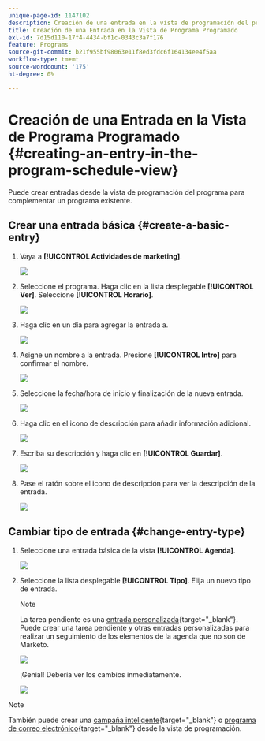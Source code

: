 ```yaml
---
unique-page-id: 1147102
description: Creación de una entrada en la vista de programación del programa - Documentos de Marketo - Documentación del producto
title: Creación de una Entrada en la Vista de Programa Programado
exl-id: 7d15d110-17f4-4434-bf1c-0343c3a7f176
feature: Programs
source-git-commit: b21f955bf98063e11f8ed3fdc6f164134ee4f5aa
workflow-type: tm+mt
source-wordcount: '175'
ht-degree: 0%

---
```


# Creación de una Entrada en la Vista de Programa Programado {#creating-an-entry-in-the-program-schedule-view}

Puede crear entradas desde la vista de programación del programa para complementar un programa existente.

## Crear una entrada básica {#create-a-basic-entry}

1. Vaya a **[!UICONTROL Actividades de marketing]**.

   ![](assets/login-marketing-activities-1.png)

1. Seleccione el programa. Haga clic en la lista desplegable **[!UICONTROL Ver]**. Seleccione **[!UICONTROL Horario]**.

   ![](assets/image2014-9-16-9-3a22-3a7.png)

1. Haga clic en un día para agregar la entrada a.

   ![](assets/image2014-9-16-9-3a22-3a33.png)

1. Asigne un nombre a la entrada. Presione **[!UICONTROL Intro]** para confirmar el nombre.

   ![](assets/image2014-9-16-9-3a22-3a59.png)

1. Seleccione la fecha/hora de inicio y finalización de la nueva entrada.

   ![](assets/image2014-9-16-9-3a23-3a39.png)

1. Haga clic en el icono de descripción para añadir información adicional.

   ![](assets/image2014-9-16-9-3a25-3a23.png)

1. Escriba su descripción y haga clic en **[!UICONTROL Guardar]**.

   ![](assets/image2014-9-16-9-3a25-3a39.png)

1. Pase el ratón sobre el icono de descripción para ver la descripción de la entrada.

   ![](assets/image2014-9-16-9-3a25-3a51.png)

## Cambiar tipo de entrada {#change-entry-type}

1. Seleccione una entrada básica de la vista **[!UICONTROL Agenda]**.

   ![](assets/image2014-9-16-9-3a26-3a5.png)

1. Seleccione la lista desplegable **[!UICONTROL Tipo]**. Elija un nuevo tipo de entrada.

   >[!NOTE]
   >
   >La tarea pendiente es una [entrada personalizada](/help/marketo/product-docs/core-marketo-concepts/programs/program-schedule-view/create-custom-entry-types.md){target="_blank"}. Puede crear una tarea pendiente y otras entradas personalizadas para realizar un seguimiento de los elementos de la agenda que no son de Marketo.

   ![](assets/image2014-9-16-9-3a26-3a36.png)

   ¡Genial! Debería ver los cambios inmediatamente.

   ![](assets/image2014-9-16-9-3a27-3a21.png)

>[!NOTE]
>
> También puede crear una [campaña inteligente](/help/marketo/product-docs/core-marketo-concepts/programs/program-schedule-view/creating-a-batch-smart-campaign-in-the-program-schedule-view.md){target="_blank"} o [programa de correo electrónico](/help/marketo/product-docs/core-marketo-concepts/programs/program-schedule-view/creating-a-new-email-program-in-the-schedule-view.md){target="_blank"} desde la vista de programación.
